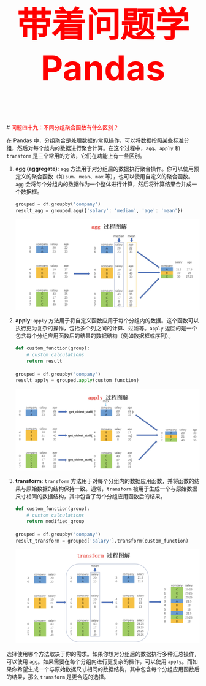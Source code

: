 



<p style="font-size: 90px;font-weight: bold;text-align: center;color: red;">带着问题学Pandas</p>
# <font color='red'>问题四十九：不同分组聚合函数有什么区别？</font>

在 Pandas 中，分组聚合是处理数据的常见操作，可以将数据按照某些标准分组，然后对每个组内的数据进行聚合计算。在这个过程中，`agg`、`apply` 和 `transform` 是三个常用的方法，它们在功能上有一些区别。

1. **agg (aggregate)**:
   `agg` 方法用于对分组后的数据执行聚合操作。你可以使用预定义的聚合函数（如 `sum`、`mean`、`max` 等），也可以使用自定义的聚合函数。`agg` 会将每个分组内的数据作为一个整体进行计算，然后将计算结果合并成一个数据框。

   ```python
   grouped = df.groupby('company')
   result_agg = grouped.agg({'salary': 'median', 'age': 'mean'})
   ```

   ![](./images/agg.png)
   
2. **apply**:
   `apply` 方法用于将自定义函数应用于每个分组内的数据。这个函数可以执行更为复杂的操作，包括多个列之间的计算、过滤等。`apply` 返回的是一个包含每个分组应用函数后的结果的数据结构（例如数据框或序列）。

   ```python
   def custom_function(group):
       # custom calculations
       return result

   grouped = df.groupby('company')
   result_apply = grouped.apply(custom_function)
   ```

   ![](./images/apply.png)
   
3. **transform**:
   `transform` 方法用于对每个分组内的数据应用函数，并将函数的结果与原始数据的结构保持一致。通常，`transform` 被用于生成一个与原始数据尺寸相同的数据结构，其中包含了每个分组应用函数后的结果。

   ```python
   def custom_function(group):
       # custom calculations
       return modified_group

   grouped = df.groupby('company')
   result_transform = grouped['salary'].transform(custom_function)
   ```
   
   ![](./images/transform.png)

选择使用哪个方法取决于你的需求。如果你想对分组后的数据执行多种汇总操作，可以使用 `agg`。如果需要在每个分组内进行更复杂的操作，可以使用 `apply`。而如果你希望生成一个与原始数据尺寸相同的数据结构，其中包含每个分组应用函数后的结果，那么 `transform` 是更合适的选择。
